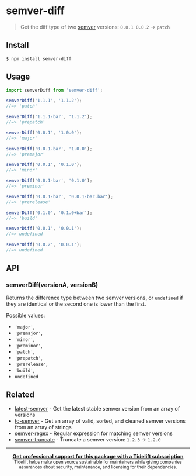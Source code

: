 # semver-diff

> Get the diff type of two [semver](https://github.com/npm/node-semver) versions: `0.0.1 0.0.2` → `patch`

## Install

```
$ npm install semver-diff
```

## Usage

```js
import semverDiff from 'semver-diff';

semverDiff('1.1.1', '1.1.2');
//=> 'patch'

semverDiff('1.1.1-bar', '1.1.2');
//=> 'prepatch'

semverDiff('0.0.1', '1.0.0');
//=> 'major'

semverDiff('0.0.1-bar', '1.0.0');
//=> 'premajor'

semverDiff('0.0.1', '0.1.0');
//=> 'minor'

semverDiff('0.0.1-bar', '0.1.0');
//=> 'preminor'

semverDiff('0.0.1-bar', '0.0.1-bar.bar');
//=> 'prerelease'

semverDiff('0.1.0', '0.1.0+bar');
//=> 'build'

semverDiff('0.0.1', '0.0.1');
//=> undefined

semverDiff('0.0.2', '0.0.1');
//=> undefined
```

## API

### semverDiff(versionA, versionB)

Returns the difference type between two semver versions, or `undefined` if they are identical or the second one is lower than the first.

Possible values:

- `'major'`,
- `'premajor'`,
- `'minor'`,
- `'preminor'`,
- `'patch'`,
- `'prepatch'`,
- `'prerelease'`,
- `'build'`,
- `undefined`

## Related

- [latest-semver](https://github.com/sindresorhus/latest-semver) - Get the latest stable semver version from an array of versions
- [to-semver](https://github.com/sindresorhus/to-semver) - Get an array of valid, sorted, and cleaned semver versions from an array of strings
- [semver-regex](https://github.com/sindresorhus/semver-regex) - Regular expression for matching semver versions
- [semver-truncate](https://github.com/sindresorhus/semver-truncate) - Truncate a semver version: `1.2.3` → `1.2.0`

---

<div align="center">
	<b>
		<a href="https://tidelift.com/subscription/pkg/npm-semver-diff?utm_source=npm-semver-diff&utm_medium=referral&utm_campaign=readme">Get professional support for this package with a Tidelift subscription</a>
	</b>
	<br>
	<sub>
		Tidelift helps make open source sustainable for maintainers while giving companies<br>assurances about security, maintenance, and licensing for their dependencies.
	</sub>
</div>
